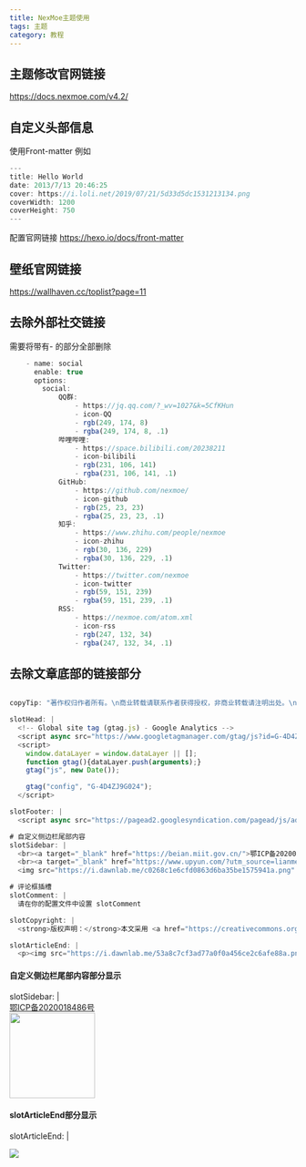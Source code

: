 ```yaml
---
title: NexMoe主题使用
tags: 主题
category: 教程
---
```

## 主题修改官网链接
https://docs.nexmoe.com/v4.2/
## 自定义头部信息
使用Front-matter 例如
```javascript
---
title: Hello World
date: 2013/7/13 20:46:25
cover: https://i.loli.net/2019/07/21/5d33d5dc1531213134.png
coverWidth: 1200
coverHeight: 750
---
```
配置官网链接 https://hexo.io/docs/front-matter

## 壁纸官网链接
https://wallhaven.cc/toplist?page=11
## 去除外部社交链接
需要将带有- 的部分全部删除
```javascript
    - name: social
      enable: true
      options:
        social:
            QQ群:
                - https://jq.qq.com/?_wv=1027&k=5CfKHun
                - icon-QQ
                - rgb(249, 174, 8)
                - rgba(249, 174, 8, .1)
            哔哩哔哩:
                - https://space.bilibili.com/20238211
                - icon-bilibili
                - rgb(231, 106, 141)
                - rgba(231, 106, 141, .1)
            GitHub:
                - https://github.com/nexmoe/
                - icon-github
                - rgb(25, 23, 23)
                - rgba(25, 23, 23, .1)
            知乎:
                - https://www.zhihu.com/people/nexmoe
                - icon-zhihu
                - rgb(30, 136, 229)
                - rgba(30, 136, 229, .1)
            Twitter:
                - https://twitter.com/nexmoe
                - icon-twitter
                - rgb(59, 151, 239)
                - rgba(59, 151, 239, .1)
            RSS:
                - https://nexmoe.com/atom.xml
                - icon-rss
                - rgb(247, 132, 34)
                - rgba(247, 132, 34, .1)

```
## 去除文章底部的链接部分
```javascript

copyTip: "著作权归作者所有。\n商业转载请联系作者获得授权，非商业转载请注明出处。\n来源：%url" # 自定义复制版权文案,使用 %url 代替当前页面URL, 修改为false禁用

slotHead: | 
  <!-- Global site tag (gtag.js) - Google Analytics -->
  <script async src="https://www.googletagmanager.com/gtag/js?id=G-4D4ZJ9G024"></script>
  <script>
    window.dataLayer = window.dataLayer || [];
    function gtag(){dataLayer.push(arguments);}
    gtag("js", new Date());

    gtag("config", "G-4D4ZJ9G024");
  </script>

slotFooter: | 
  <script async src="https://pagead2.googlesyndication.com/pagead/js/adsbygoogle.js?client=ca-pub-2058306854838448" crossorigin="anonymous"></script>

# 自定义侧边栏尾部内容
slotSidebar: |
  <br><a target="_blank" href="https://beian.miit.gov.cn/">鄂ICP备2020018486号</a>
  <br><a target="_blank" href="https://www.upyun.com/?utm_source=lianmeng&utm_medium=referral">
  <img src="https://i.dawnlab.me/c0268c1e6cfd0863d6ba35be1575941a.png" width="150px"></a>

# 评论框插槽
slotComment: | 
  请在你的配置文件中设置 slotComment

slotCopyright: | 
  <strong>版权声明：</strong>本文采用 <a href="https://creativecommons.org/licenses/by-nc-sa/3.0/cn/deed.zh" target="_blank">CC BY-NC-SA 3.0 CN</a> 协议进行许可

slotArticleEnd: | 
  <p><img src="https://i.dawnlab.me/53a8c7cf3ad77a0f0a456ce2c6afe88a.png" loading="lazy"></p>
```
#### 自定义侧边栏尾部内容部分显示
slotSidebar: |
  <br><a target="_blank" href="https://beian.miit.gov.cn/">鄂ICP备2020018486号</a>
  <br><a target="_blank" href="https://www.upyun.com/?utm_source=lianmeng&utm_medium=referral">
  <img src="https://i.dawnlab.me/c0268c1e6cfd0863d6ba35be1575941a.png" width="150px"></a>

#### slotArticleEnd部分显示
slotArticleEnd: | 
  <p><img src="https://i.dawnlab.me/53a8c7cf3ad77a0f0a456ce2c6afe88a.png" loading="lazy"></p>
